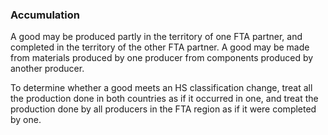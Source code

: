 ### Accumulation

A good may be produced partly in the territory of one FTA partner, and completed in the territory of the other FTA partner.  A good may be made from materials produced by one producer from components produced by another producer.

To determine whether a good meets an HS classification change, treat all the production done in both countries as if it occurred in one, and treat the production done by all producers in the FTA region as if it were completed by one.
